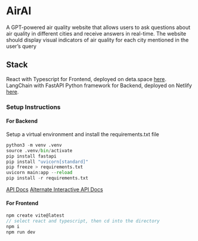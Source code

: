 # AirAI

A GPT-powered air quality website that allows users to ask questions about air quality in different cities and receive answers in real-time. The website should display visual indicators of air quality for each city mentioned in the user’s query

## Stack

React with Typescript for Frontend, deployed on deta.space [here](https://server-1-k7259360.deta.app/).
\
LangChain with FastAPI Python framework for Backend, deployed on Netlify [here](https://cosmic-torrone-3174f0.netlify.app/).

### Setup Instructions

#### For Backend

Setup a virtual environment and install the requirements.txt file

```python
python3 -m venv .venv
source .venv/bin/activate
pip install fastapi
pip install "uvicorn[standard]"
pip freeze > requirements.txt
uvicorn main:app --reload
pip install -r requirements.txt
```

[API Docs](http://127.0.0.1:8000/docs)
[Alternate Interactive API Docs](http://127.0.0.1:8000/redoc)

#### For Frontend

```javascript
npm create vite@latest
// select react and typescript, then cd into the directory
npm i
npm run dev
```
